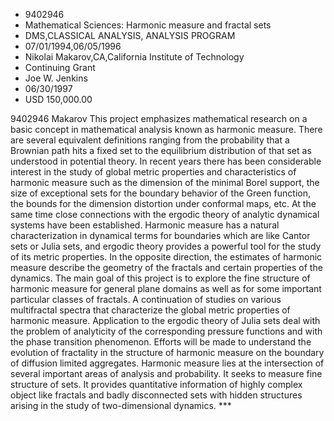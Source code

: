 
* 9402946
* Mathematical Sciences: Harmonic measure and fractal sets
* DMS,CLASSICAL ANALYSIS, ANALYSIS PROGRAM
* 07/01/1994,06/05/1996
* Nikolai Makarov,CA,California Institute of Technology
* Continuing Grant
* Joe W. Jenkins
* 06/30/1997
* USD 150,000.00

9402946 Makarov This project emphasizes mathematical research on a basic concept
in mathematical analysis known as harmonic measure. There are several equivalent
definitions ranging from the probability that a Brownian path hits a fixed set
to the equilibrium distribution of that set as understood in potential theory.
In recent years there has been considerable interest in the study of global
metric properties and characteristics of harmonic measure such as the dimension
of the minimal Borel support, the size of exceptional sets for the boundary
behavior of the Green function, the bounds for the dimension distortion under
conformal maps, etc. At the same time close connections with the ergodic theory
of analytic dynamical systems have been established. Harmonic measure has a
natural characterization in dynamical terms for boundaries which are like Cantor
sets or Julia sets, and ergodic theory provides a powerful tool for the study of
its metric properties. In the opposite direction, the estimates of harmonic
measure describe the geometry of the fractals and certain properties of the
dynamics. The main goal of this project is to explore the fine structure of
harmonic measure for general plane domains as well as for some important
particular classes of fractals. A continuation of studies on various
multifractal spectra that characterize the global metric properties of harmonic
measure. Application to the ergodic theory of Julia sets deal with the problem
of analyticity of the corresponding pressure functions and with the phase
transition phenomenon. Efforts will be made to understand the evolution of
fractality in the structure of harmonic measure on the boundary of diffusion
limited aggregates. Harmonic measure lies at the intersection of several
important areas of analysis and probability. It seeks to measure fine structure
of sets. It provides quantitative information of highly complex object like
fractals and badly disconnected sets with hidden structures arising in the study
of two-dimensional dynamics. ***
